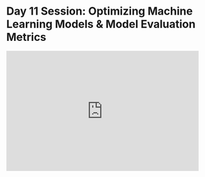 <h1>Day 11 Session: Optimizing Machine Learning Models & Model Evaluation Metrics</h1>
<iframe width="100%" height="315" src="https://www.youtube.com/embed/uVFmaNgtP2s" title="YouTube video player" frameborder="0" allow="accelerometer; autoplay; clipboard-write; encrypted-media; gyroscope; picture-in-picture" allowfullscreen></iframe>